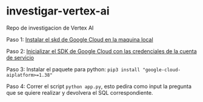 # investigar-vertex-ai
Repo de investigacion de Vertex AI

Paso 1: [Instalar el skd de Google Cloud en la maquina local](https://cloud.google.com/sdk/docs/install?hl=es-419)

Paso 2: [Inicializar el SDK de Google Cloud con las credenciales de la cuenta de servicio](https://cloud.google.com/sdk/docs/initializing?hl=es-419)

Paso 3: Instalar el paquete para python:  `pip3 install "google-cloud-aiplatform>=1.38"`

Paso 4: Correr el script `python app.py`, esto pedira como input la pregunta que se quiere realizar y devolvera el SQL correspondiente.